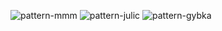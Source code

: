 ![pattern-mmm](https://user-images.githubusercontent.com/129084792/234578892-51348ca9-eef3-407f-95f6-52dddd7b4206.png)
![pattern-julic](https://user-images.githubusercontent.com/129084792/234578899-965b4ba8-cef5-4dd2-bf53-4cf7122796cc.png)
![pattern-gybka](https://user-images.githubusercontent.com/129084792/234578915-521def2d-63e9-4044-b0f9-a30b8b3a9ba8.png)
